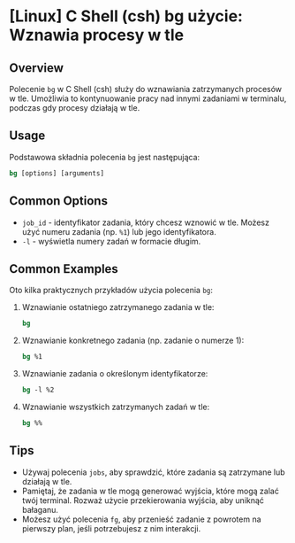 # [Linux] C Shell (csh) bg użycie: Wznawia procesy w tle

## Overview
Polecenie `bg` w C Shell (csh) służy do wznawiania zatrzymanych procesów w tle. Umożliwia to kontynuowanie pracy nad innymi zadaniami w terminalu, podczas gdy procesy działają w tle.

## Usage
Podstawowa składnia polecenia `bg` jest następująca:

```csh
bg [options] [arguments]
```

## Common Options
- `job_id` - identyfikator zadania, który chcesz wznowić w tle. Możesz użyć numeru zadania (np. `%1`) lub jego identyfikatora.
- `-l` - wyświetla numery zadań w formacie długim.

## Common Examples
Oto kilka praktycznych przykładów użycia polecenia `bg`:

1. Wznawianie ostatniego zatrzymanego zadania w tle:
   ```csh
   bg
   ```

2. Wznawianie konkretnego zadania (np. zadanie o numerze 1):
   ```csh
   bg %1
   ```

3. Wznawianie zadania o określonym identyfikatorze:
   ```csh
   bg -l %2
   ```

4. Wznawianie wszystkich zatrzymanych zadań w tle:
   ```csh
   bg %%
   ```

## Tips
- Używaj polecenia `jobs`, aby sprawdzić, które zadania są zatrzymane lub działają w tle.
- Pamiętaj, że zadania w tle mogą generować wyjścia, które mogą zalać twój terminal. Rozważ użycie przekierowania wyjścia, aby uniknąć bałaganu.
- Możesz użyć polecenia `fg`, aby przenieść zadanie z powrotem na pierwszy plan, jeśli potrzebujesz z nim interakcji.